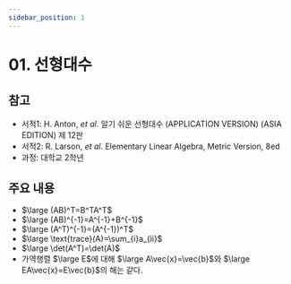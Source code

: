 ```yaml
---
sidebar_position: 1
---
```

# 01. 선형대수
## 참고
* 서적1: H. Anton, *et al*. 알기 쉬운 선형대수 (APPLICATION VERSION) (ASIA EDITION) 제 12판
* 서적2: R. Larson, *et al*. Elementary Linear Algebra, Metric Version, 8ed
* 과정: 대학교 2학년

## 주요 내용
* $\large (AB)^T=B^TA^T$
* $\large (AB)^{-1}=A^{-1}+B^{-1}$
* $\large (A^T)^{-1}=(A^{-1})^T$
* $\large \text{trace}(A)=\sum_{i}a_{ii}$
* $\large \det(A^T)=\det(A)$
* 가역행렬 $\large E$에 대해 $\large A\vec{x}=\vec{b}$와 $\large EA\vec{x}=E\vec{b}$의 해는 같다.